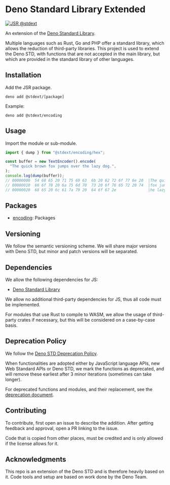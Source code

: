 # Deno Standard Library Extended

[![JSR @stdext](https://jsr.io/badges/@stdext)](https://jsr.io/@stdext)

An extension of the
[Deno Standard Library](https://github.com/denoland/deno_std).

Multiple languages such as Rust, Go and PHP offer a standard library, which
allows the reduction of third-party libraries. This project is used to extend
the Deno STD, with functions that are not accepted in the main library, but
which are provided in the standard library of other languages.

## Installation

Add the JSR package.

```
deno add @stdext/[package]
```

Example:

```
deno add @stdext/encoding
```

## Usage

Import the module or sub-module.

```ts
import { dump } from "@stdext/encoding/hex";

const buffer = new TextEncoder().encode(
  "The quick brown fox jumps over the lazy dog.",
);
console.log(dump(buffer));
// 00000000  54 68 65 20 71 75 69 63  6b 20 62 72 6f 77 6e 20  |The quick brown |
// 00000010  66 6f 78 20 6a 75 6d 70  73 20 6f 76 65 72 20 74  |fox jumps over t|
// 00000020  68 65 20 6c 61 7a 79 20  64 6f 67 2e              |he lazy dog.|
```

## Packages

- [encoding](https://jsr.io/@stdext/encoding): Packages

## Versioning

We follow the semantic versioning scheme. We will share major versions with Deno
STD, but minor and patch versions will be separated.

## Dependencies

We allow the following dependencies for JS:

- [Deno Standard Library](https://github.com/denoland/deno_std)

We allow no additional third-party dependencies for JS, thus all code must be
implemented.

For modules that use Rust to compile to WASM, we allow the usage of third-party
crates if necessary, but this will be considered on a case-by-case basis.

## Deprecation Policy

We follow the
[Deno STD Deprecation Policy](https://github.com/denoland/deno_std?tab=readme-ov-file#deprecation-policy).

When functionalities are adopted either by JavaScript language APIs, new Web
Standard APIs or Deno STD, we mark the functions as deprecated, and will remove
these earliest after 3 minor iterations (sometimes can take longer).

For deprecated functions and modules, and their replacement, see the
[deprecation document](./DEPRECATIONS.md).

## Contributing

To contribute, first open an issue to describe the addition. After getting
feedback and approval, open a PR linking to the issue.

Code that is copied from other places, must be credited and is only allowed if
the license allows for it.

## Acknowledgments

This repo is an extension of the Deno STD and is therefore heavily based on it.
Code tools and setup are based on work done by the Deno Team.
